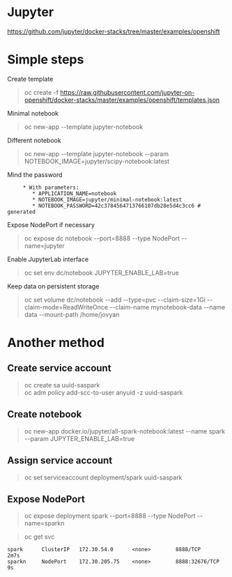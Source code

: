 # Jupyter

https://github.com/jupyter/docker-stacks/tree/master/examples/openshift

# Simple steps

Create template<br>

> oc create -f https://raw.githubusercontent.com/jupyter-on-openshift/docker-stacks/master/examples/openshift/templates.json<br>

Minimal notebook<br>

> oc new-app --template jupyter-notebook<br>

Different notebook<br>

> oc new-app --template jupyter-notebook  --param NOTEBOOK_IMAGE=jupyter/scipy-notebook:latest <br>

Mind the password<br>
```
     * With parameters:
        * APPLICATION_NAME=notebook
        * NOTEBOOK_IMAGE=jupyter/minimal-notebook:latest
        * NOTEBOOK_PASSWORD=42c3784564713766107db28e5d4c3cc6 # generated

```


Expose NodePort if necessary<br>

> oc expose dc  notebook  --port=8888 --type NodePort --name=jupyter<br>

Enable JupyterLab interface<br>

> oc set env dc/notebook JUPYTER_ENABLE_LAB=true<br>

Keep data on persistent storage<br>

> oc set volume dc/notebook --add --type=pvc --claim-size=1Gi --claim-mode=ReadWriteOnce --claim-name mynotebook-data --name data --mount-path /home/jovyan

# Another method 

## Create service account

> oc create sa uuid-saspark<br>
> oc adm policy add-scc-to-user anyuid -z uuid-saspark<br>

## Create notebook

> oc new-app docker.io/jupyter/all-spark-notebook:latest --name spark  --param  JUPYTER_ENABLE_LAB=true<br>

## Assign service account 

> oc set serviceaccount deployment/spark uuid-saspark

## Expose NodePort

> oc expose deployment  spark  --port=8888 --type NodePort --name=sparkn<br>

> oc get svc<br>
```
spark      ClusterIP   172.30.54.0      <none>        8888/TCP         2m7s
sparkn     NodePort    172.30.205.75    <none>        8888:32676/TCP   9s
```


